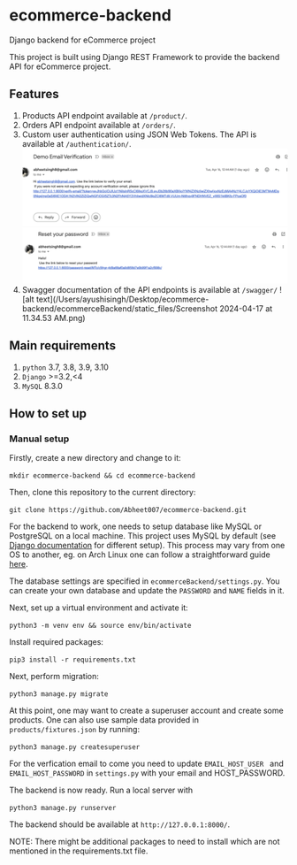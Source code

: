 # ecommerce-backend
Django backend for eCommerce project

This project is built using Django REST Framework to provide the backend API for eCommerce project.  

Features
--------
1. Products API endpoint available at `/product/`.
2. Orders API endpoint available at `/orders/`.
3. Custom user authentication using JSON Web Tokens. The API is available at `/authentication/`.![Screenshot 2024-04-17 at 12.46.14 PM.png](static_files%2FScreenshot%202024-04-17%20at%2012.46.14%20PM.png) ![Screenshot 2024-04-17 at 12.46.26 PM.png](static_files%2FScreenshot%202024-04-17%20at%2012.46.26%20PM.png)
4. Swagger documentation of the API endpoints is available at `/swagger/` ![alt text](/Users/ayushisingh/Desktop/ecommerce-backend/ecommerceBackend/static_files/Screenshot 2024-04-17 at 11.34.53 AM.png)


Main requirements
------------

1. `python` 3.7, 3.8, 3.9, 3.10
2. `Django` >=3.2,<4
3. `MySQL` 8.3.0


## How to set up





### Manual setup

Firstly, create a new directory and change to it:

`mkdir ecommerce-backend && cd ecommerce-backend`

Then, clone this repository to the current directory:

`git clone https://github.com/Abheet007/ecommerce-backend.git`

For the backend to work, one needs to setup database like MySQL or PostgreSQL on a local machine. This project uses MySQL by default (see [Django documentation](https://docs.djangoproject.com/en/3.2/ref/settings/#databases) for different setup). This process may vary from one OS to another, eg. on Arch Linux one can follow a straightforward guide [here](https://wiki.archlinux.org/index.php/PostgreSQL).

The database settings are specified in `ecommerceBackend/settings.py`. You can create your own database and update the `PASSWORD` and `NAME` fields in it.

Next, set up a virtual environment and activate it:

`python3 -m venv env && source env/bin/activate`

Install required packages:

`pip3 install -r requirements.txt`

Next, perform migration:

`python3 manage.py migrate`

At this point, one may want to create a superuser account and create some products. One can also use sample data provided in `products/fixtures.json` by running:

`python3 manage.py createsuperuser`

For the verfication email to come you need to update `EMAIL_HOST_USER ` and 
`EMAIL_HOST_PASSWORD` in `settings.py` with your email and HOST_PASSWORD.

The backend is now ready. Run a local server with

`python3 manage.py runserver`

The backend should be available at `http://127.0.0.1:8000/`.

NOTE: There might be additional packages to need to install which are not mentioned in the requirements.txt file.

